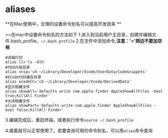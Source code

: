 # aliases

**在Mac使用中，合理的设置命令别名可以提高开发效率
**

==在mac中设置命令别名的方法如下
1.进入到当前用户主目录，创建并编辑文件.bash_profile。`~/.bash_profile`
2.在文件中添加命令,**注意：'='两边不要加空格**
```
#详细打印
alias ll='ls -Alh'
#代码片段目录
alias snip='cd ~/Library/Developer/Xcode/UserData/CodeSnippets'
#XCode代码缓存目录
alias xcodeCC='cd ~/Library/Developer/Xcode/DerivedData'
#显示隐藏文件
alias showAll='defaults write com.apple.finder AppleShowAllFiles -bool true;KillAll Finder'
#关闭隐藏文件
alias showPart='defaults write com.apple.finder AppleShowAllFiles -bool false;KillAll Finder'

```
3.编辑完成后，重启终端，或者执行命令`source ~/.bash_profile`

4.接着就可以正常使用了。若要查询可用的命令别名，可以用`alias`命令查询